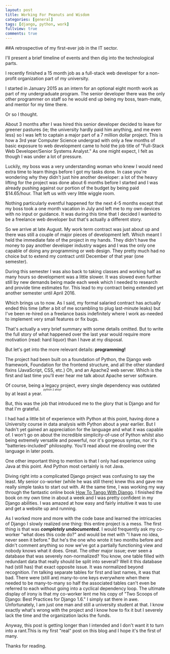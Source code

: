 ```yaml
---
layout: post
title: Working For Peanuts and Wisdom
categories: [general]
tags: [django, python, work]
fullview: true
comments: true
---
```


##A retrospective of my first-ever job in the IT sector.

I'll present a brief timeline of events and then dig into the technological parts.

I recently finished a 15 month job as a full-stack web developer for a non-profit organization part of my university.

I started in January 2015 as an intern for an optional eight month work as part of my undergraduate program. The senior developer there was the only other programmer on staff so he would end up being my boss, team-mate, and mentor for my time there.

Or so I thought.

About 3 months after I was hired this senior developer decided to leave for greener pastures (ie; the university hardly paid him anything, and me even less) so I was left to captain a major part of a 7 million dollar project. This is how a 3rd year Computer Science undergrad with only a few months of basic exposure to web development came to hold the job title of "Full-Stack Web Developer/Senior Systems Analyst." As one might expect, I felt as though I was under a lot of pressure.

Luckily, my boss was a very understanding woman who knew I would need extra time to learn things before I got my tasks done. In case you're wondering why they didn't just hire another developer: a lot of the heavy lifting for the project was done about 6 months before I started and I was already pushing against our portion of the budget by being paid $14.65/hour. That left us with very little wiggle room.

Nothing particularly eventful happened for the next 4-5 months except that my boss took a one month vacation in July and left me to my own devices with no input or guidance. It was during this time that I decided I wanted to be a freelance web developer but that's actually a different story.

So we arrive at late August. My work term contract was just about up and there was still a couple of major pieces of development left. Which meant I held the immediate fate of the project in my hands. They didn't have the money to pay another developer industry wages and I was the only one capable of doing any programming or web design. They pretty much had no choice but to extend my contract until December of that year (one semester).

During this semester I was also back to taking classes and working half as many hours so development was a little slower. It was slowed even further still by new demands being made each week which I needed to research and provide time estimates for. This lead to my contract being extended yet another semester until April 2016.

Which brings us to now. As I said, my formal salaried contract has actually ended this time (after a bit of me scrambling to plug last-minute leaks) but I've been re-hired on a freelance basis indefinitely where I work as-needed to implement very small features or fix bugs.

That's actually a very brief summary with some details omitted. But to write the full story of what happened over the last year would require more motivation (read: hard liquor) than I have at my disposal.

But let's get into the more relevant details: **programming!**

The project had been built on a foundation of Python, the Django web framework, Foundation for the frontend structure, and all the other standard fixins (JavaScript, CSS, etc.) Oh, and an Apache2 web server. Which is the first and last time you'll ever hear me talk about Apache server software.

Of course, being a legacy project, every single dependency was outdated by at least a year. <sup><sup><sup>python 2 ahoy!</sup></sup></sup>

But, this was the job that introduced me to the glory that is Django and for that I'm grateful.

I had had a little bit of experience with Python at this point, having done a University course in data analysis with Python about a year earlier. But I hadn't yet gained an appreciation for the language and what it was capable of. I won't go on about the incredible simplicity-of-use of Python whilst also being extremely versatile and powerful, nor it's gorgeous syntax, nor it's "batteries-included" philosophy. You'll read about me drooling over the language in later posts.

One other important thing to mention is that I only had experience using Java at this point. And Python most certainly is not Java.

Diving right into a complicated Django project was confusing to say the least. My senior co-worker (while he was still there) knew this and gave me really simple tasks to start out with. At the same time, I was working my way through the fantastic online book [How To Tango With Django](http://www.tangowithdjango.com/). I finished the book on my own time in about a week and I was pretty confident in my Django abilities. I was amazed at how easy and fairly intuitive it was to use and get a website up and running.

As I worked more and more with the code base and learned the intricacies of Django I slowly realized one thing: this entire project is a mess. 
The first thing is that was ***completely undocumented.*** I would frequently ask my co-worker "what does this code do?" and would be met with "I have no idea, never seen it before." But he's the one who wrote it two months before and didn't comment anything so now we've got a partially functioning view and nobody knows what it does. Great.
The other major issue; ever seen a database that was severely non-normalized? You know, one table filled with redundant data that really should be split into several? Well it this database had (still has) that exact opposite issue. It was normalized beyond recognition. I'm talking separate tables for first and last names, it was that bad. There were (still are) many-to-one keys everywhere when there needed to be many-to-many so half the associated tables can't even be referred to each without going into a cyclical dependency loop.
The ultimate display of irony is that my co-worker lent me his copy of "Two Scoops of Django: Best Practices for Django 1.6." I simply sat there in awe.
Unfortunately, I am just one man and still a university student at that. I know exactly what's wrong with the project and I know how to fix it but I severely lack the time and the organization lacks the funds. 

Anyway, this post is getting longer than I intended and I don't want it to turn into a rant.This is my first "real" post on this blog and I hope it's the first of many. 

Thanks for reading.


